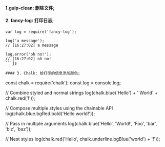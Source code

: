 #### 1.gulp-clean: 删除文件;
#### 2. fancy-log: 打印日志;
```
var log = require('fancy-log');
 
log('a message');
// [16:27:02] a message
 
log.error('oh no!');
// [16:27:02] oh no!
```js

#### 3. Chalk: 给打印的信息添加颜色;
```
const chalk = require('chalk');
const log = console.log;
 
// Combine styled and normal strings
log(chalk.blue('Hello') + ' World' + chalk.red('!'));
 
// Compose multiple styles using the chainable API
log(chalk.blue.bgRed.bold('Hello world!'));
 
// Pass in multiple arguments
log(chalk.blue('Hello', 'World!', 'Foo', 'bar', 'biz', 'baz'));
 
// Nest styles
log(chalk.red('Hello', chalk.underline.bgBlue('world') + '!'));
```js